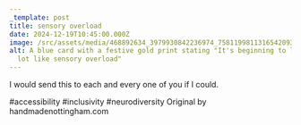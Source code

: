 ```yaml
---
_template: post
title: sensory overload
date: 2024-12-19T10:45:00.000Z
image: /src/assets/media/468892634_3979930842236974_7581199811316542093_n.jpg
alt: A blue card with a festive gold print stating "It's beginning to look at a
  lot like sensory overload"
---
```

I would send this to each and every one of you if I could.

#accessibility #inclusivity #neurodiversity
Original by handmadenottingham.com
